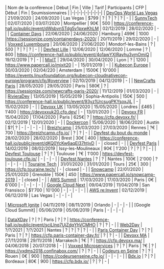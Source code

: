 | Nom de la conférence | Début | Fin | Ville | Tarif | Participants | CFP | Début | Fin | Soumissionnaires |
|-|-|-|-|-|-|-|-|-|
| [DevOps World Las Vegas](https://www.cloudbees.com/devops-world/) | 21/09/2020 | 24/09/2020 | Las Vegas | $799 | ? | ? | ? | ? | - |
| [SunnyTech](https://sunny-tech.io/) | 02/07/2020 | 03/07/2020 | Montpellier | 90€ | 500 | https://conference-hall.io/public/event/dWsbvnSTdg5v1pxwKhLM | 02/12/2019 | 28/02/2020 | - |
| [Container Days](https://www.containerdays.io/) | 22/06/2020 | 24/06/2020 | Hamburg | 499€ | 1000 |https://sessionize.com/containerdays-2020/ | 20/11/2019 | 29/02/2020 | - |
| [Voxxed Luxembourg](https://voxxeddays.com/luxembourg/) | 20/06/2020 | 21/06/2020 | Mondorf-les-Bains | ? | 500 | ? | ? | ? | - |
| [Devfest Lille](https://devfest.gdglille.org/) | 12/06/2020 | 12/06/2020 | Lomme | ? | 800 | https://conference-hall.io/public/event/4o1awYXIRayhu3vmOmiQ | 19/12/2019 | ? | - |
| [MixIT](https://mixitconf.org/) | 29/04/2020 | 30/04/2020 | Lyon | ? | 1200 | https://www.papercall.io/mixit20 | - | 15/01/2019 | - |
| [Kubecon Europe](https://events.linuxfoundation.org/kubecon-cloudnativecon-europe/) | 30/03/2020 | 02/04/220 | Amsterdam | 1500€ | 10'000 | https://events.linuxfoundation.org/kubecon-cloudnativecon-europe/program/cfp/#overview | 02/10/2019 | 04/12/2019 | - |
| [NewCrafts Paris](https://ncrafts.io/) | 28/05/2020 | 29/05/2020 | Paris | 580€ | ? | https://sessionize.com/newcrafts-paris-2020/ | 11/12/2019 | 01/03/2020 | - |
| [RivieraDev](http://rivieradev.fr/) | 13/05/2019 | 15/05/2019 | Sophia-Antipolis | 150€ | 500 | https://conference-hall.io/public/event/93yz1UrcsugPKYsoxJjL | - | 15/02/2020 | - |
| [Devoxx UK](https://www.devoxx.co.uk/) | 13/05/2020 | 15/05/2020 | Londres | £465 | 1'400 | https://devoxxuk20.cfp.dev/ | - | 13/01/2020 | - |
| [Devoxx FR](https://www.devoxx.fr/) | 15/04/2020 | 17/04/2020 | Paris | 625€| ? | https://cfp.devoxx.fr/ | 02/12/2019 | 12/01/2020 | - |
| [Dockercon](https://www.docker.com/dockercon/) | 15/06/2020 | 18/06/2020 | Austin | $?| ? | - | - | - | - |
| [Breizhcamp](https://www.breizhcamp.org/) | 25/03/2020 | 27/03/2020 | Rennes | ?€ | 700 | https://breizhcamp.cfp.io/ | ? | ? | - |
| [Devfest du bout du monde](https://devfest.duboutdumonde.bzh/) | 28/02/2020 | 28/02/2020 | Brest | 30€ | 400 | https://conference-hall.io/public/event/dKQ0YcKw6aqEl37htjvD | - | closed | - |
| [Devfest Paris](https://devfest.gdgparis.com/) | 14/02/2019 | 08/02/2019 | Issy-les-Moulineaux | 90€ | 1'200 | ? | ? | ? | - |
| [Devfest Toulouse](https://devfesttoulouse.fr/) | ? | ? | Toulouse | ?€ | 1'000 | https://devfest-toulouse.cfp.io/ | - | - | - |
| [Devfest Nantes](https://devfest.gdgnantes.com/) | ? | ? | Nantes | 100€ | 2'000 | ? | - | - | - |
| [Touraine Tech](https://touraine.tech/) | 31/01/2020 | 31/01/2020 | Tours | 25€ | 300 | https://cfp.touraine.tech/ | - | closed | - |
| [Snowcamp](http://snowcamp.io/fr/) | 22/01/2020 | 25/01/2020 | Grenoble | 150€ | 450 | https://www.papercall.io/snowcamp-2019 | - | closed | - |
| [AWS Summit](https://aws.amazon.com/fr/events/summits/paris/) | 17/03/2020 | 17/03/2020 | Paris | 0€ | 6'000 | - | - | - | - |
| [Google Cloud Next](https://cloud.withgoogle.com/next/sf/) | 09/04/2019 | 11/04/2019 | San Fransisco | $1'700 | 10'000 | - | - | - | - |
| [AWS re:Invent](https://reinvent.awsevents.com/) | 02/12/2019 | 06/12/2019 | Las Vegas | - | - | - |



| [Microsoft Ignite](https://www.microsoft.com/en-us/ignite/) | 04/11/2019 | 08/11/2019 | Orlando | - | - | - |
| [Google Cloud Summit] | 05/06/2019 | 05/06/2019 | Paris | - | - | - |


| [DataXDay](https://dataxday.fr/) | ? | ? | Paris | ? | ? | https://conference-hall.io/public/event/sciLlnq7UjZdqYhVCMHO | ? | ? | - |
| [Web2Day](https://web2day.co/) | ?/?/2021 | ?/?/2021 | Nantes | ? | ? | ? | ? | - |
| [Paris Container Day](https://paris-container-day.fr/) | ? | ? | Paris | ? | ? | https://cfp.paris-container-day.fr/ | ? | ? | - |
| [Devoxx MA](https://devoxx.ma/) | 27/11/2018 | 29/11/2018 | Marrakech | ?€ | ? | https://cfp.devoxx.ma/ | 04/06/2018 | 20/07/2018 | - |
| [Voxxed Microservices](https://voxxeddays.com/microservices/) | ? | ? | Paris | ?€ | ? | https://vxdms2018.confinabox.com/ | ? | ? | - |
| [Codeurs en Seine](https://www.codeursenseine.com/) | ? | ? | Rouen | 0€ | 900 | https://codeursenseine.cfp.io/ | - | - | - |
| [Bdx.io](https://www.bdx.io/) | ? | ? | Bordeaux | 80€ | 900 | https://cfp.bdx.io/ | ? | ? | - |